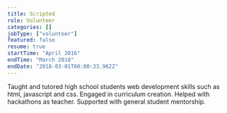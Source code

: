 ```yaml
---
title: Scripted
role: Volunteer
categories: []
jobType: ["volunteer"]
featured: false
resume: true
startTime: "April 2016"
endTime: "March 2018"
endDate: "2018-03-01T00:00:33.962Z"
---
```


Taught and tutored high school students web development skills such as html, javascript and css.  Engaged in curriculum creation. Helped with hackathons as teacher. Supported with general student mentorship.
